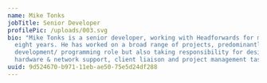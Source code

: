 ```yaml
---
name: Mike Tonks
jobTitle: Senior Developer
profilePic: /uploads/003.svg
bio: "Mike Tonks is a senior developer, working with Headforwards for more than
  eight years. He has worked on a broad range of projects, predominantly in a
  development/ programming role but also taking responsibility for design,
  hardware & network support, client liaison and project management tasks. "
uuid: 9d524670-b971-11eb-ae50-75e5d24df288
---
```

